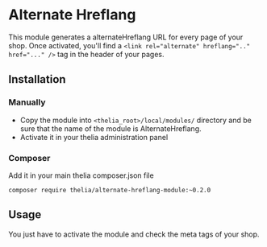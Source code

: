 # Alternate Hreflang

This module generates a alternateHreflang URL for every page of your shop. Once activated, you'll find a `<link rel="alternate" hreflang=".." href="..." />` tag in the header of your pages.

## Installation

### Manually

* Copy the module into ```<thelia_root>/local/modules/``` directory and be sure that the name of the module is AlternateHreflang.
* Activate it in your thelia administration panel

### Composer

Add it in your main thelia composer.json file

```
composer require thelia/alternate-hreflang-module:~0.2.0
```

## Usage

You just have to activate the module and check the meta tags of your shop.
